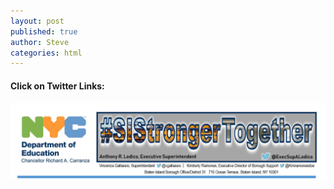 ```yaml
---
layout: post
published: true
author: Steve
categories: html 
---
```

#### Click on Twitter Links:  

<img usemap="#image-map" src="/img/SIBO Header.png">
<map name="image-map">
    <area target="_blank" alt="VGTwitter" title="VGTwitter" href="http://twitter.com/vgallassio" coords="678,214,527,241" shape="rect">
</map>
